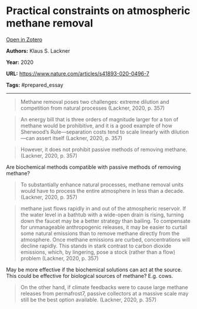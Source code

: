 # Practical constraints on atmospheric methane removal
[Open in Zotero](zotero://select/items/@Lackner_2020)

**Authors:** Klaus S. Lackner

**Year:** 2020

**URL:** https://www.nature.com/articles/s41893-020-0496-7

**Tags:** #prepared_essay 

---
> Methane removal poses two challenges: extreme dilution and competition from natural processes (Lackner, 2020, p. 357)

> An energy bill that is three orders of magnitude larger for a ton of methane would be prohibitive, and it is a good example of how Sherwood’s Rule—separation costs tend to scale linearly with dilution—can assert itself (Lackner, 2020, p. 357)

> However, it does not prohibit passive methods of removing methane. (Lackner, 2020, p. 357)

Are biochemical methods compatible with passive methods of removing methane?

> To substantially enhance natural processes, methane removal units would have to process the entire atmosphere in less than a decade. (Lackner, 2020, p. 357)

> methane just flows rapidly in and out of the atmospheric reservoir. If the water level in a bathtub with a wide-open drain is rising, turning down the faucet may be a better strategy than bailing. To compensate for unmanageable anthropogenic releases, it may be easier to curtail some natural emissions than to remove methane directly from the atmosphere. Once methane emissions are curbed, concentrations will decline rapidly. This stands in stark contrast to carbon dioxide emissions, which, by lingering, pose a stock (rather than a flow) problem (Lackner, 2020, p. 357)

May be more effective if the biochemical solutions can act at the source. This could be effective for biological sources of methane? E.g. cows.

> On the other hand, if climate feedbacks were to cause large methane releases from permafrost7, passive collectors at a massive scale may still be the best option available. (Lackner, 2020, p. 357)